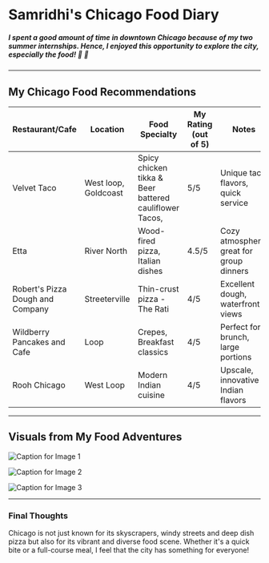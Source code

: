 # Samridhi's Chicago Food Diary

##### I spent a good amount of time in downtown Chicago because of my two summer internships. Hence, I enjoyed this opportunity to explore the city, especially the food! 🥘 🌆 

---

## My Chicago Food Recommendations

| Restaurant/Cafe                       | Location           | Food Specialty                   | My Rating (out of 5) | Notes                                     |
|---------------------------------------|--------------------|----------------------------------|----------------------|-------------------------------------------|
| Velvet Taco                           | West loop, Goldcoast         | Spicy chicken tikka & Beer battered cauliflower Tacos,            | 5/5       | Unique taco flavors, quick service        |
| Etta                                  | River North         | Wood-fired pizza, Italian dishes | 4.5/5       | Cozy atmosphere, great for group dinners  |
| Robert's Pizza Dough and Company      | Streeterville        | Thin-crust pizza - The Rati               | 4/5      | Excellent dough, waterfront views         |
| Wildberry Pancakes and Cafe           | Loop         | Crepes, Breakfast classics     | 4/5       | Perfect for brunch, large portions        |
| Rooh Chicago                          | West Loop        | Modern Indian cuisine            | 4/5       | Upscale, innovative Indian flavors        |

---

## Visuals from My Food Adventures

![Caption for Image 1](https://github.com/Samridhiverma27/Project-Management/blob/main/IMG_0004.png)

![Caption for Image 2](https://github.com/Samridhiverma27/Project-Management/blob/main/IMG_3125.png)

![Caption for Image 3](https://github.com/Samridhiverma27/Project-Management/blob/main/IMG_5397.png)

---

### Final Thoughts
Chicago is not just known for its skyscrapers, windy streets and deep dish pizza but also for its vibrant and diverse food scene. Whether it's a quick bite or a full-course meal, I feel that the city has something for everyone!
